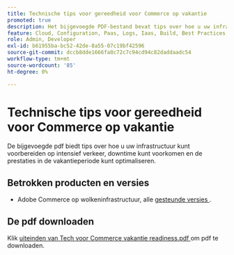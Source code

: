 ```yaml
---
title: Technische tips voor gereedheid voor Commerce op vakantie
promoted: true
description: Het bijgevoegde PDF-bestand bevat tips over hoe u uw infrastructuur kunt voorbereiden op intensief verkeer, downtime kunt voorkomen en de prestaties in de vakantieperiode kunt optimaliseren.
feature: Cloud, Configuration, Paas, Logs, Iaas, Build, Best Practices
role: Admin, Developer
exl-id: b61955ba-bc52-42de-8a55-07c19bf42596
source-git-commit: dccb8dde1666fa0c72c7c94cd94c82daddaadc54
workflow-type: tm+mt
source-wordcount: '85'
ht-degree: 0%

---
```


# Technische tips voor gereedheid voor Commerce op vakantie

De bijgevoegde pdf biedt tips over hoe u uw infrastructuur kunt voorbereiden op intensief verkeer, downtime kunt voorkomen en de prestaties in de vakantieperiode kunt optimaliseren.

## Betrokken producten en versies

* Adobe Commerce op wolkeninfrastructuur, alle [ gesteunde versies ](https://www.adobe.com/content/dam/cc/en/legal/terms/enterprise/pdfs/Adobe-Commerce-Software-Lifecycle-Policy.pdf).

## De pdf downloaden

Klik [ uiteinden van Tech voor Commerce vakantie readiness.pdf ](assets/tech-tips-for-commerce-holiday-readiness.pdf) om pdf te downloaden.

